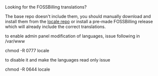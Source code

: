 Looking for the FOSSBilling translations?

The base repo doesn't include them, you should manually download and install them from the [locale repo](https://github.com/FOSSBilling/locale/releases) or install a pre-made FOSSBilling release which will already include the correct translations.



to enable admin panel modification of languages, issue following in /var/www

chmod -R 0777 locale

to disable it and make the languages read only issue 

chmod -R 0644 locale
